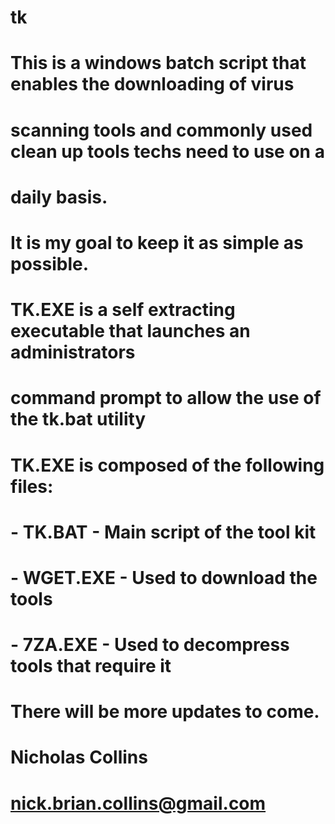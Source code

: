 # tk
#	 This is a windows batch script that enables the downloading of virus
# scanning tools and commonly used clean up tools techs need to use on a 
# daily basis.
#
# 	It is my goal to keep it as simple as possible.
# 
# TK.EXE is a self extracting executable that launches an administrators
# command prompt to allow the use of the tk.bat utility
#
# TK.EXE is composed of the following files:
# 
#  - TK.BAT - Main script of the tool kit
#  - WGET.EXE - Used to download the tools
#  - 7ZA.EXE - Used to decompress tools that require it
#
#  There will be more updates to come.
#  Nicholas Collins  
#  nick.brian.collins@gmail.com
# 
